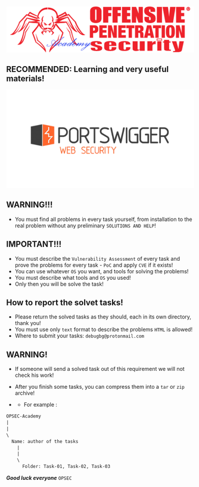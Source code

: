 ![](https://github.com/Offensive-Penetration-Security/OPSEC-Academy/blob/main/Docs/logo300-Academy.png)

## RECOMMENDED: Learning and very useful materials!
[![](https://github.com/Offensive-Penetration-Security/OPSEC-Academy/blob/main/Docs/PORTSWIGGER.png)](https://portswigger.net/web-security/all-materials)

## WARNING!!! 
- You must find all problems in every task yourself, from installation to the real problem without any preliminary `SOLUTIONS AND HELP`!

## IMPORTANT!!! 
- You must describe the `Vulnerability Assessment` of every task and prove the problems for every task - `PoC` and apply `CVE` if it exists!
- You can use whatever `OS` you want, and tools for solving the problems!
- You must describe what tools and `OS` you used!
- Only then you will be solve the task!

## How to report the solvet tasks!
- Please return the solved tasks as they should, each in its own directory, thank you! 
- You must use only `text` format to describe the problems `HTML` is allowed!
- Where to submit your tasks: `debugbg@protonmail.com`

## WARNING!
- If someone will send a solved task out of this requirement we will not check his work!
- After you finish some tasks, you can compress them into a `tar` or `zip` archive!

- - For example :

```txt
OPSEC-Academy
|
|
\ 
  Name: author of the tasks
    |
    |
    \
      Folder: Task-01, Task-02, Task-03
```


***Good luck everyone*** `OPSEC`
